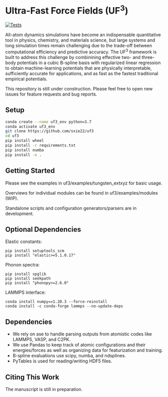 # Ultra-Fast Force Fields (UF<sup>3</sup>)

[![Tests](https://github.com/sxie22/fast-linear-qmml/workflows/Tests/badge.svg)](https://github.com/sxie22/fast-linear-qmml/actions)


All-atom dynamics simulations have become an indispensable quantitative tool in physics, chemistry, and materials science, but large systems and long simulation times remain challenging due to the trade-off between computational efficiency and predictive accuracy. The UF<sup>3</sup> framework is built to address this challenge by combinining effective two- and three-body potentials in a cubic B-spline basis with regularized linear regression to obtain machine-learning potentials that are physically interpretable, sufficiently accurate for applications, and as fast as the fastest traditional empirical potentials.

This repository is still under construction. Please feel free to open new issues for feature requests and bug reports.

## Setup
```bash
conda create --name uf3_env python=3.7
conda activate uf3_env
git clone https://github.com/sxie22/uf3
cd uf3
pip install wheel
pip install -r requirements.txt
pip install numba
pip install -e .
```

## Getting Started

Please see the examples in uf3/examples/tungsten_extxyz for basic usage. 

Overviews for individual modules can be found in uf3/examples/modules (WIP).

Standalone scripts and configuration generators/parsers are in development.


## Optional Dependencies
Elastic constants:
```
pip install setuptools_scm
pip install "elastic>=5.1.0.17"
```

Phonon spectra:
```
pip install spglib
pip install seekpath
pip install "phonopy>=2.6.0"
```

LAMMPS interface:
```
conda install numpy==1.20.3 --force-reinstall
conda install -c conda-forge lammps --no-update-deps
```

## Dependencies
- We rely on ase to handle parsing outputs from atomistic codes like LAMMPS, VASP, and C2PK. 
- We use Pandas to keep track of atomic configurations and their energies/forces as well as organizing data for featurization and training. 
- B-spline evaluations use scipy, numba, and ndsplines.
- PyTables is used for reading/writing HDF5 files. 

## Citing This Work
The manuscript is still in preparation.
